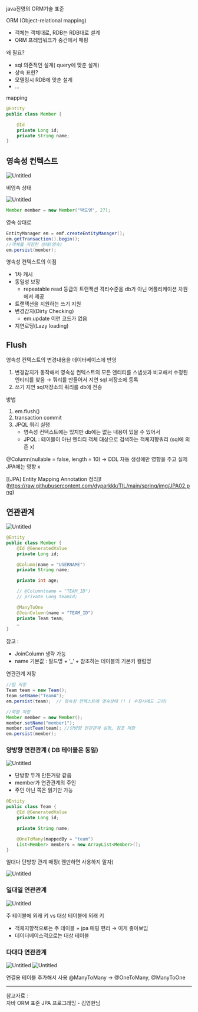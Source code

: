 java진영의 ORM기술 표준

ORM (Object-relational mapping)

- 객체는 객체대로, RDB는 RDB대로 설계
- ORM 프레임워크가 중간에서 매핑

왜 필요? 

- sql 의존적인 설계( query에 맞춘 설계)
- 상속 표현?
- 모델링시 RDB에 맞춘 설계
- ...

mapping 

```java
@Entity
public class Member {

	@Id
	private Long id;
	private String name;
}
```

## 영속성 컨텍스트

![Untitled](https://raw.githubusercontent.com/dyparkkk/TIL/main/spring/img/JPA00.png)

비영속 상태

![Untitled](https://raw.githubusercontent.com/dyparkkk/TIL/main/spring/img/JPA01.png)
```java
Member member = new Member("박도영", 27);
```

영속 상태로

```java
EntityManager em = emf.createEntityManager();
em.getTransaction().begin();
//객체를 저장한 상태(영속)
em.persist(member);
```

영속성 컨텍스트의 이점

- 1차 캐시
- 동일성 보장
    - repeatable read 등급의 트랜잭션 격리수준을 db가 아닌 어플리케이션 차원에서 제공
- 트랜잭션을 지원하는 쓰기 지원
- 변경감지(Dirty Checking)
    - em.update  이런 코드가 없음
- 지연로딩(Lazy loading)

## Flush

영속성 컨텍스트의 변경내용을 데이터베이스에 반영

1. 변경감지가 동작해서 영속성 컨텍스트의 모든 엔티티를 스냅샷과 비교해서 수정된 엔티티를 찾음 → 쿼리를 만들어서 지연 sql 저장소에 등록
2. 쓰기 지연 sql저장소의 쿼리를 db에 전송

방법

1. em.flush()
2. transaction commit
3. JPQL 쿼리 실행
    - 영속성 컨텍스트에는 있지만 db에는 없는 내용이 있을 수 있어서
    - JPQL : 테이블이 아닌 엔티티 객체 대상으로 검색하는 객체지향쿼리 (sql에 의존 x)

@Column(nullable = false, length = 10) → DDL 자동 생성에만 영향을 주고 실제 JPA에는 영향 x

[[JPA] Entity Mapping Annotation 정리]!(https://raw.githubusercontent.com/dyparkkk/TIL/main/spring/img/JPA02.png)

## 연관관계

![Untitled](https://raw.githubusercontent.com/dyparkkk/TIL/main/spring/img/JPA02.png)

```java
@Entity
public class Member {
	@Id @GeneratedValue
	private Long id;

	@Column(name = "USERNAME")
	private String name;

	private int age;

	// @Column(name = "TEAM_ID")
	// private Long teamId;

	@ManyToOne
	@JoinColumn(name = "TEAM_ID")
	private Team team;
	…
}
```

참고 : 

- JoinColumn 생략 가능
- name 기본값 : 필드명 + ‘_’ + 참조하는 테이블의 기본키 컬럼명

연관관계 저장

```java
//팀 저장
Team team = new Team();
team.setName("TeamA");
em.persist(team);  // 영속성 컨텍스트에 영속상태 !! ( 수정시에도 고려)

//회원 저장
Member member = new Member();
member.setName("member1");
member.setTeam(team); //단방향 연관관계 설정, 참조 저장
em.persist(member);
```

### 양방향 연관관계 ( DB 테이블은 동일)

![Untitled](https://raw.githubusercontent.com/dyparkkk/TIL/main/spring/img/JPA03.png)

- 단방향 두개 만든거랑 같음
- member가 연관관계의 주인
- 주인 아닌 쪽은 읽기만 가능

```java
@Entity
public class Team {
	@Id @GeneratedValue
	private Long id;

	private String name;

	@OneToMany(mappedBy = "team")
	List<Member> members = new ArrayList<Member>();
}
```

일대다 단방향 관계 매핑( 웬만하면 사용하지 말자)

![Untitled](https://raw.githubusercontent.com/dyparkkk/TIL/main/spring/img/JPA04.png)

### 일대일 연관관계

![Untitled](https://raw.githubusercontent.com/dyparkkk/TIL/main/spring/img/JPA05.png)

주 테이블에 외래 키 vs 대상 테이블에 외래 키

- 객체지향적으로는 주 테이블 + jpa 매핑 편리 → 이게 좋아보임
- 데이터베이스적으로는 대상 테이블

### 다대다 연관관계

![Untitled](https://raw.githubusercontent.com/dyparkkk/TIL/main/spring/img/JPA06.png)
![Untitled](https://raw.githubusercontent.com/dyparkkk/TIL/main/spring/img/JPA07.png)

연결용 테이블 추가해서 사용
@ManyToMany -> @OneToMany, @ManyToOne

---
참고자료 :  
자바 ORM 표준 JPA 프로그래밍 - 김영한님  